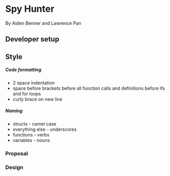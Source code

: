 # Spy Hunter

By Aiden Benner and Lawrence Pan

## Developer setup

## Style

##### Code formatting

* 2 space indentation
* space before brackets before all function calls and definitions before ifs and for loops
* curly brace on new line

##### Naming

* structs - camel case
* everything else - underscores
* functions - verbs
* variables - nouns

### Proposal

### Design
